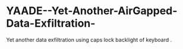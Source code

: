# YAADE--Yet-Another-AirGapped-Data-Exfiltration-
Yet another data exfiltration using caps lock backlight of keyboard .
